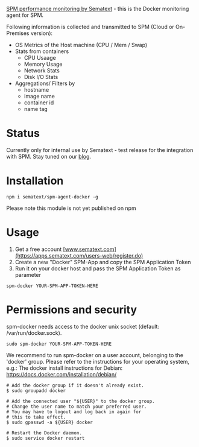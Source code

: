 
[SPM performance monitoring by Sematext](http://sematext.com/spm/) - this is the Docker monitoring agent for SPM.

Following information is collected and transmitted to SPM (Cloud or On-Premises version):

- OS Metrics of the Host machine (CPU / Mem / Swap) 
- Stats from containers
	- CPU Usaage
	- Memory Usage
	- Network Stats
	- Disk I/O Stats
- Aggregations/ Filters by 
  - hostname
  - image name
  - container id
  - name tag 

# Status

Currently only for internal use by Sematext - test release for the integration with SPM. 
Stay tuned on our [blog](http://blog.sematext.com).

# Installation 

```
npm i sematext/spm-agent-docker -g 
```

Please note this module is not yet published on npm 

# Usage

1. Get a free account [www.sematext.com](https://apps.sematext.com/users-web/register.do)  
2. Create a new "Docker" SPM-App and copy the SPM Application Token  
2. Run it on your docker host and pass the SPM Application Token as parameter

```
spm-docker YOUR-SPM-APP-TOKEN-HERE
```

# Permissions and security

spm-docker needs access to the docker unix socket (default: /var/run/docker.sock).

```
sudo spm-docker YOUR-SPM-APP-TOKEN-HERE
```

We recommend to run spm-docker on a user account, belonging to the 'docker' group. 
Please refer to the instructions for your operating system, e.g.:
The docker install instructions for Debian: https://docs.docker.com/installation/debian/

```
# Add the docker group if it doesn't already exist.
$ sudo groupadd docker

# Add the connected user "${USER}" to the docker group.
# Change the user name to match your preferred user.
# You may have to logout and log back in again for
# this to take effect.
$ sudo gpasswd -a ${USER} docker

# Restart the Docker daemon.
$ sudo service docker restart
```

